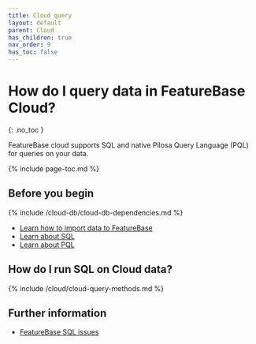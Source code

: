 ```yaml
---
title: Cloud query
layout: default
parent: Cloud
has_children: true
nav_order: 9
has_toc: false
---
```


# How do I query data in FeatureBase Cloud?
{: .no_toc }

FeatureBase cloud supports SQL and native Pilosa Query Language (PQL) for queries on your data.

{% include page-toc.md %}

## Before you begin

{% include /cloud-db/cloud-db-dependencies.md %}
* [Learn how to import data to FeatureBase](/docs/cloud/cloud-ingest/cloud-ingest-manage)
* [Learn about SQL](/docs/sql-guide/sql-guide-home)
* [Learn about PQL](/docs/pql-guide/pql-home)

## How do I run SQL on Cloud data?

{% include /cloud/cloud-query-methods.md %}

## Further information

* [FeatureBase SQL issues](/docs/sql-guide/issues/sql-guide-issues)

